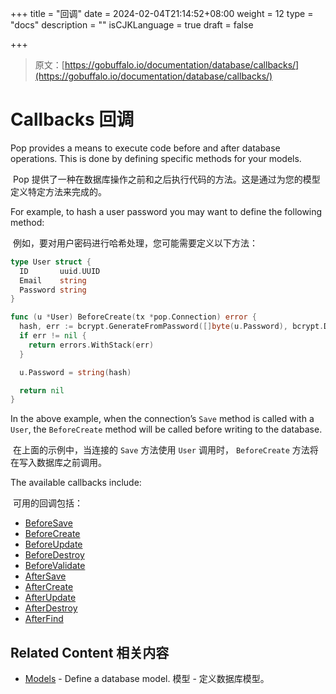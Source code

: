 +++
title = "回调"
date = 2024-02-04T21:14:52+08:00
weight = 12
type = "docs"
description = ""
isCJKLanguage = true
draft = false

+++

> 原文：[https://gobuffalo.io/documentation/database/callbacks/](https://gobuffalo.io/documentation/database/callbacks/)

# Callbacks 回调 

Pop provides a means to execute code before and after database operations. This is done by defining specific methods for your models.

​	Pop 提供了一种在数据库操作之前和之后执行代码的方法。这是通过为您的模型定义特定方法来完成的。

For example, to hash a user password you may want to define the following method:

​	例如，要对用户密码进行哈希处理，您可能需要定义以下方法：

```go
type User struct {
  ID       uuid.UUID
  Email    string
  Password string
}

func (u *User) BeforeCreate(tx *pop.Connection) error {
  hash, err := bcrypt.GenerateFromPassword([]byte(u.Password), bcrypt.DefaultCost)
  if err != nil {
    return errors.WithStack(err)
  }

  u.Password = string(hash)

  return nil
}
```

In the above example, when the connection’s `Save` method is called with a `User`, the `BeforeCreate` method will be called before writing to the database.

​	在上面的示例中，当连接的 `Save` 方法使用 `User` 调用时， `BeforeCreate` 方法将在写入数据库之前调用。

The available callbacks include:

​	可用的回调包括：

- [BeforeSave](https://godoc.org/github.com/gobuffalo/pop#BeforeSaveable)
- [BeforeCreate](https://godoc.org/github.com/gobuffalo/pop#BeforeCreateable)
- [BeforeUpdate](https://godoc.org/github.com/gobuffalo/pop#BeforeUpdateable)
- [BeforeDestroy](https://godoc.org/github.com/gobuffalo/pop#BeforeDestroyable)
- [BeforeValidate](https://godoc.org/github.com/gobuffalo/pop#BeforeValidateable)
- [AfterSave](https://godoc.org/github.com/gobuffalo/pop#AfterSaveable)
- [AfterCreate](https://godoc.org/github.com/gobuffalo/pop#AfterCreateable)
- [AfterUpdate](https://godoc.org/github.com/gobuffalo/pop#AfterUpdateable)
- [AfterDestroy](https://godoc.org/github.com/gobuffalo/pop#AfterDestroyable)
- [AfterFind](https://godoc.org/github.com/gobuffalo/pop#AfterFindable)

## Related Content 相关内容 

- [Models](https://gobuffalo.io/documentation/database/models) - Define a database model.
  模型 - 定义数据库模型。